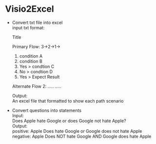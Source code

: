 # Visio2Excel

* Convert txt file into excel  
  input txt format:

  Title

  Primary Flow: 3->2->1->
  1. condition A
  2. condition B
  3. Yes > condtion C
  4. No > condtion D
  5. Yes > Expect Result  

  Alternate Flow 2: .....
  .....  

  Output:  
  An excel file that formatted to show each path scenario

* Convert questions into statements  
  Input:    
    Does Apple hate Google or does Google not hate Apple?  
  Output:  
    positive: Apple Does hate Google or Google does not hate Apple  
    negative: Apple Does NOT hate Google AND Google does hate Apple
